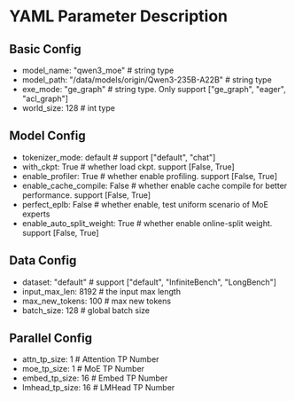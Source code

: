 # YAML Parameter Description

## Basic Config
- model_name: "qwen3_moe"                           # string type
- model_path: "/data/models/origin/Qwen3-235B-A22B" # string type
- exe_mode: "ge_graph"                              # string type. Only support ["ge_graph", "eager", "acl_graph"]
- world_size: 128                                   # int type

## Model Config
- tokenizer_mode: default         # support ["default", "chat"]
- with_ckpt: True                 # whether load ckpt. support [False, True]
- enable_profiler: True           # whether enable profiling. support [False, True]
- enable_cache_compile: False     # whether enable cache compile for better performance. support [False, True]
- perfect_eplb: False             # whether enable, test uniform scenario of MoE experts
- enable_auto_split_weight: True  # whether enable online-split weight. support [False, True]

## Data Config
- dataset: "default"  # support ["default", "InfiniteBench", "LongBench"]
- input_max_len: 8192 # the input max length 
- max_new_tokens: 100 # max new tokens
- batch_size: 128     # global batch size

## Parallel Config
- attn_tp_size: 1     # Attention TP Number
- moe_tp_size: 1      # MoE TP Number
- embed_tp_size: 16   # Embed TP Number
- lmhead_tp_size: 16  # LMHead TP Number
